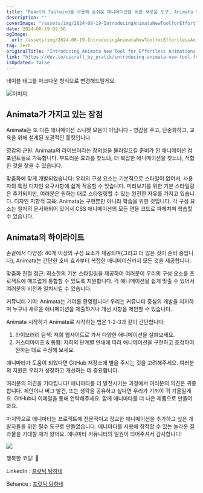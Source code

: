 ```yaml
---
title: "React와 Tailwind를 사용해 손쉬운 애니메이션을 위한 새로운 도구, Animata 입니다"
description: ""
coverImage: "/assets/img/2024-08-19-IntroducingAnimataNewToolforEffortlessAnimationsinReactTailwind_0.png"
date: 2024-08-19 02:56
ogImage: 
  url: /assets/img/2024-08-19-IntroducingAnimataNewToolforEffortlessAnimationsinReactTailwind_0.png
tag: Tech
originalTitle: "Introducing Animata New Tool for Effortless Animations in React , Tailwind"
link: "https://dev.to/uicraft_by_pratik/introducing-animata-new-tool-for-effortless-animations-in-react-tailwind-19fm"
isUpdated: false
---
```



테이블 태그를 마크다운 형식으로 변경해드릴게요.

<!-- cozy-coder - 수평 -->
<ins class="adsbygoogle"
     style="display:block"
     data-ad-client="ca-pub-4877378276818686"
     data-ad-slot="1107185301"
     data-ad-format="auto"
     data-full-width-responsive="true"></ins>
<script>
     (adsbygoogle = window.adsbygoogle || []).push({});
</script>

![이미지](/assets/img/2024-08-19-IntroducingAnimataNewToolforEffortlessAnimationsinReactTailwind_0.png)

## Animata가 가지고 있는 장점

Animata는 또 다른 애니메이션 스니펫 모음이 아닙니다 - 영감을 주고, 단순화하고, 교육을 위해 설계된 포괄적인 툴킷입니다.

영감의 근원: Animata의 라이브러리는 창의성을 불러일으킬 준비가 된 애니메이션 컴포넌트들로 가득합니다. 부드러운 효과를 찾느냐, 더 복잡한 애니메이션을 찾느냐, 적합한 것을 찾을 수 있습니다.

<!-- cozy-coder - 수평 -->
<ins class="adsbygoogle"
     style="display:block"
     data-ad-client="ca-pub-4877378276818686"
     data-ad-slot="1107185301"
     data-ad-format="auto"
     data-full-width-responsive="true"></ins>
<script>
     (adsbygoogle = window.adsbygoogle || []).push({});
</script>

맞춤화에 맞게 개발되었습니다: 우리의 구성 요소는 기본적으로 스타일이 없어서, 사용자의 특정 디자인 요구사항에 쉽게 적응할 수 있습니다. 미리보기를 위한 기본 스타일링은 추가되지만, 여러분은 원하는 대로 스타일링할 수 있는 완전한 자유를 가지고 있습니다.
디자인 지향적 교육: Animata는 구현뿐만 아니라 학습을 위한 것입니다. 각 구성 요소는 철저히 문서화되어 있어서 CSS 애니메이션의 모든 면을 코드로 파헤치며 학습할 수 있습니다.

## Animata의 하이라이트

손끝에서 다양성: 40개 이상의 구성 요소가 제공되며(그리고 더 많은 것이 준비 중입니다), Animata는 간단한 호버 효과부터 복잡한 애니메이션까지 모든 것을 제공합니다.

맞춤화 친절 접근: 최소한의 기본 스타일링을 제공하여 여러분이 우리의 구성 요소를 프로젝트에 매끄럽게 통합할 수 있도록 지원합니다. 각 애니메이션을 쉽게 맞출 수 있어서 여러분의 비전과 일치시킬 수 있습니다.

<!-- cozy-coder - 수평 -->
<ins class="adsbygoogle"
     style="display:block"
     data-ad-client="ca-pub-4877378276818686"
     data-ad-slot="1107185301"
     data-ad-format="auto"
     data-full-width-responsive="true"></ins>
<script>
     (adsbygoogle = window.adsbygoogle || []).push({});
</script>

커뮤니티 기여: Animata는 기여를 환영합니다! 우리는 커뮤니티 중심의 개발을 지지하며 누구나 새로운 애니메이션을 제출하거나 개선 사항을 제안할 수 있습니다.

Animata 시작하기
Animata로 시작하는 법은 1-2-3과 같이 간단합니다:

1. 라이브러리 탐색: 저희 웹사이트로 가서 다양한 애니메이션을 살펴보세요.
2. 커스터마이즈 & 통합: 저희의 단계별 안내에 따라 애니메이션을 구현하고 조정하여 원하는 대로 수정해 보세요.

<!-- cozy-coder - 수평 -->
<ins class="adsbygoogle"
     style="display:block"
     data-ad-client="ca-pub-4877378276818686"
     data-ad-slot="1107185301"
     data-ad-format="auto"
     data-full-width-responsive="true"></ins>
<script>
     (adsbygoogle = window.adsbygoogle || []).push({});
</script>

애니마타가 도움이 되었다면 GitHub 저장소에 별을 주시는 것을 고려해주세요. 여러분의 지원은 우리가 성장하고 개선하는 데 중요합니다.

여러분의 의견을 기다립니다!
애니마타를 더 발전시키는 과정에서 여러분의 의견은 귀중합니다. 제안이나 버그 발견, 또는 생각을 공유하고 싶다면 우리가 기꺼이 귀 기울일게요. GitHub나 이메일을 통해 연락해주세요. 함께 애니마타를 더 나은 제품으로 만들어봐요.

마지막으로
애니마타는 프로젝트에 전문적이고 정교한 애니메이션을 추가하고 싶은 개발자들을 위한 필수 도구로 만들었습니다. 애니마타를 사용해 창작할 수 있는 놀라운 결과물을 기대할 때가 왔어요. 애니마타 커뮤니티의 일원이 되어주셔서 감사합니다!


<img src="/assets/img/2024-08-19-IntroducingAnimataNewToolforEffortlessAnimationsinReactTailwind_1.png" />


<!-- cozy-coder - 수평 -->
<ins class="adsbygoogle"
     style="display:block"
     data-ad-client="ca-pub-4877378276818686"
     data-ad-slot="1107185301"
     data-ad-format="auto"
     data-full-width-responsive="true"></ins>
<script>
     (adsbygoogle = window.adsbygoogle || []).push({});
</script>

행복한 코딩! 🚀

LinkedIn : [프랏틱 탐하네](https://www.linkedin.com/in/pratik-tamhane-583023217/)

Behance : [프랏틱 탐하네](https://www.behance.net/pratiktamhane)